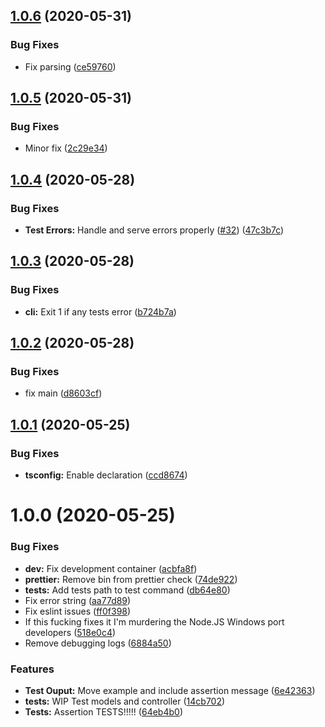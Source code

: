 ## [1.0.6](https://github.com/K-FOSS/TS-ESTests/compare/v1.0.5...v1.0.6) (2020-05-31)


### Bug Fixes

* Fix parsing ([ce59760](https://github.com/K-FOSS/TS-ESTests/commit/ce59760962ec71de903ad2ba93e37804fddc7251))

## [1.0.5](https://github.com/K-FOSS/TS-ESTests/compare/v1.0.4...v1.0.5) (2020-05-31)


### Bug Fixes

* Minor fix ([2c29e34](https://github.com/K-FOSS/TS-ESTests/commit/2c29e348143695a0004b6b9a7132d1f07c1b3762))

## [1.0.4](https://github.com/K-FOSS/TS-ESTests/compare/v1.0.3...v1.0.4) (2020-05-28)


### Bug Fixes

* **Test Errors:** Handle and serve errors properly ([#32](https://github.com/K-FOSS/TS-ESTests/issues/32)) ([47c3b7c](https://github.com/K-FOSS/TS-ESTests/commit/47c3b7c6e5c80f0ab7ece40cd7abbfc74f17f02a))

## [1.0.3](https://github.com/K-FOSS/TS-ESTests/compare/v1.0.2...v1.0.3) (2020-05-28)


### Bug Fixes

* **cli:** Exit 1 if any tests error ([b724b7a](https://github.com/K-FOSS/TS-ESTests/commit/b724b7a2c3910f5ffa41ade3473ee5deb923a5ca))

## [1.0.2](https://github.com/K-FOSS/TS-ESTests/compare/v1.0.1...v1.0.2) (2020-05-28)


### Bug Fixes

* fix main ([d8603cf](https://github.com/K-FOSS/TS-ESTests/commit/d8603cfd6cf549178a954161cc2fa0501ae478ce))

## [1.0.1](https://github.com/K-FOSS/TS-ESTests/compare/v1.0.0...v1.0.1) (2020-05-25)


### Bug Fixes

* **tsconfig:** Enable declaration ([ccd8674](https://github.com/K-FOSS/TS-ESTests/commit/ccd8674a4c7c7e9067298fcf3dc5135b38fb2c90))

# 1.0.0 (2020-05-25)


### Bug Fixes

* **dev:** Fix development container ([acbfa8f](https://github.com/K-FOSS/TS-ESTests/commit/acbfa8f707358e3f6ae6b8ae8b02a750066d1138))
* **prettier:** Remove bin from prettier check ([74de922](https://github.com/K-FOSS/TS-ESTests/commit/74de9227b0fbeca42dac12dbb9f8c3b3d556d345))
* **tests:** Add tests path to test command ([db64e80](https://github.com/K-FOSS/TS-ESTests/commit/db64e80f7bee456e578151c30bf19e44b4b1f85c))
* Fix error string ([aa77d89](https://github.com/K-FOSS/TS-ESTests/commit/aa77d8958e72d517f17c541cd52a343f7395822b))
* Fix eslint issues ([ff0f398](https://github.com/K-FOSS/TS-ESTests/commit/ff0f3980ebdbe6497638c0472271e2d6cdd8cf2a))
* If this fucking fixes it I'm murdering the Node.JS Windows port developers ([518e0c4](https://github.com/K-FOSS/TS-ESTests/commit/518e0c414836f2e15869f3989ec6a670e121aaf9))
* Remove debugging logs ([6884a50](https://github.com/K-FOSS/TS-ESTests/commit/6884a50522ed278fe7f7ed634efaafcb50f9f4b6))


### Features

* **Test Ouput:** Move example and include assertion message ([6e42363](https://github.com/K-FOSS/TS-ESTests/commit/6e42363f39fa8f0da4e5643f3086f29eb72a98b3))
* **tests:** WIP Test models and controller ([14cb702](https://github.com/K-FOSS/TS-ESTests/commit/14cb702304b3c9ff4fd909df6d07025b335fbed3))
* **Tests:** Assertion TESTS!!!!! ([64eb4b0](https://github.com/K-FOSS/TS-ESTests/commit/64eb4b012790f41b8bc1e7c3714be6098f0f28ba))
